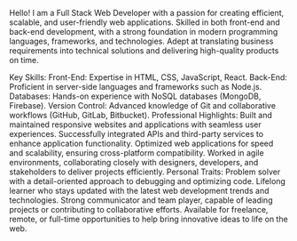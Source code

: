 Hello!
I am a Full Stack Web Developer with a passion for creating efficient, scalable, and user-friendly web applications. Skilled in both front-end and back-end development, with a strong foundation in modern programming languages, frameworks, and technologies. Adept at translating business requirements into technical solutions and delivering high-quality products on time.

Key Skills:
Front-End: Expertise in HTML, CSS, JavaScript, React.
Back-End: Proficient in server-side languages and frameworks such as Node.js.
Databases: Hands-on experience with NoSQL databases (MongoDB, Firebase).
Version Control: Advanced knowledge of Git and collaborative workflows (GitHub, GitLab, Bitbucket).
Professional Highlights:
Built and maintained responsive websites and applications with seamless user experiences.
Successfully integrated APIs and third-party services to enhance application functionality.
Optimized web applications for speed and scalability, ensuring cross-platform compatibility.
Worked in agile environments, collaborating closely with designers, developers, and stakeholders to deliver projects efficiently.
Personal Traits:
Problem solver with a detail-oriented approach to debugging and optimizing code.
Lifelong learner who stays updated with the latest web development trends and technologies.
Strong communicator and team player, capable of leading projects or contributing to collaborative efforts.
Available for freelance, remote, or full-time opportunities to help bring innovative ideas to life on the web.
